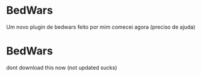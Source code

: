# BedWars
Um novo plugin de bedwars feito por mim comecei agora (preciso de ajuda)

# BedWars

dont download this now (not updated sucks)
